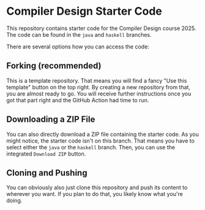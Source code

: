 # Compiler Design Starter Code

This repository contains starter code for the Compiler Design course 2025.
The code can be found in the `java` and `haskell` branches.

There are several options how you can access the code:

## Forking (recommended)

This is a template repository.
That means you will find a fancy "Use this template" button on the top right.
By creating a new repository from that, you are almost ready to go.
You will receive further instructions once you got that part right and the GitHub Action
had time to run.

## Downloading a ZIP File

You can also directly download a ZIP file containing the starter code.
As you might notice, the starter code isn't on this branch.
That means you have to select either the `java` or the `haskell` branch.
Then, you can use the integrated `Download ZIP` button.

## Cloning and Pushing

You can obviously also just clone this repository and push its content to wherever you want.
If you plan to do that, you likely know what you're doing.

